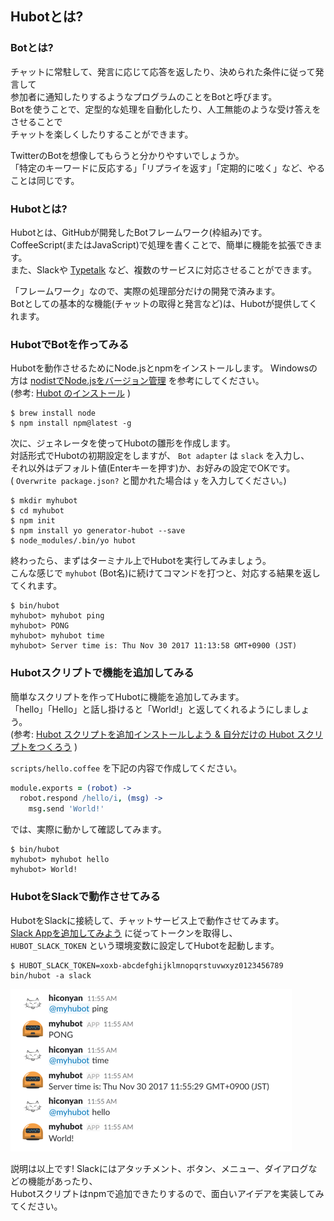 ## Hubotとは?

### Botとは?

チャットに常駐して、発言に応じて応答を返したり、決められた条件に従って発言して  
参加者に通知したりするようなプログラムのことをBotと呼びます。  
Botを使うことで、定型的な処理を自動化したり、人工無能のような受け答えをさせることで  
チャットを楽しくしたりすることができます。

TwitterのBotを想像してもらうと分かりやすいでしょうか。  
「特定のキーワードに反応する」「リプライを返す」「定期的に呟く」など、やることは同じです。

### Hubotとは?

Hubotとは、GitHubが開発したBotフレームワーク(枠組み)です。  
CoffeeScript(またはJavaScript)で処理を書くことで、簡単に機能を拡張できます。  
また、Slackや [Typetalk](https://www.typetalk.com/ja/) など、複数のサービスに対応させることができます。

「フレームワーク」なので、実際の処理部分だけの開発で済みます。  
Botとしての基本的な機能(チャットの取得と発言など)は、Hubotが提供してくれます。

### HubotでBotを作ってみる

Hubotを動作させるためにNode.jsとnpmをインストールします。
Windowsの方は [nodistでNode.jsをバージョン管理](https://qiita.com/satoyan419/items/56e0b5f35912b9374305) を参考にしてください。  
(参考: [Hubot のインストール](https://qiita.com/bouzuya/items/11c0c6da2b3ad54b827f) )

```
$ brew install node
$ npm install npm@latest -g
```

次に、ジェネレータを使ってHubotの雛形を作成します。  
対話形式でHubotの初期設定をしますが、 `Bot adapter` は `slack` を入力し、  
それ以外はデフォルト値(Enterキーを押す)か、お好みの設定でOKです。  
( `Overwrite package.json?` と聞かれた場合は `y` を入力してください。)

```
$ mkdir myhubot
$ cd myhubot
$ npm init
$ npm install yo generator-hubot --save
$ node_modules/.bin/yo hubot
```

終わったら、まずはターミナル上でHubotを実行してみましょう。  
こんな感じで `myhubot` (Bot名)に続けてコマンドを打つと、対応する結果を返してくれます。

```
$ bin/hubot
myhubot> myhubot ping
myhubot> PONG
myhubot> myhubot time
myhubot> Server time is: Thu Nov 30 2017 11:13:58 GMT+0900 (JST)
```

### Hubotスクリプトで機能を追加してみる 

簡単なスクリプトを作ってHubotに機能を追加してみます。  
「hello」「Hello」と話し掛けると「World!」と返してくれるようにしましょう。  
(参考: [Hubot スクリプトを追加インストールしよう & 自分だけの Hubot スクリプトをつくろう](https://qiita.com/bouzuya/items/4c0206d72ff22ade9339) )

`scripts/hello.coffee` を下記の内容で作成してください。

```coffee
module.exports = (robot) ->
  robot.respond /hello/i, (msg) ->
    msg.send 'World!'
```

では、実際に動かして確認してみます。

```
$ bin/hubot
myhubot> myhubot hello
myhubot> World!
```

### HubotをSlackで動作させてみる

HubotをSlackに接続して、チャットサービス上で動作させてみます。  
[Slack Appを追加してみよう](integration.md) に従ってトークンを取得し、  
`HUBOT_SLACK_TOKEN` という環境変数に設定してHubotを起動します。

```
$ HUBOT_SLACK_TOKEN=xoxb-abcdefghijklmnopqrstuvwxyz0123456789 bin/hubot -a slack
```

![myhubot](../img/myhubot.png)

説明は以上です! Slackにはアタッチメント、ボタン、メニュー、ダイアログなどの機能があったり、  
Hubotスクリプトはnpmで追加できたりするので、面白いアイデアを実装してみてください。
